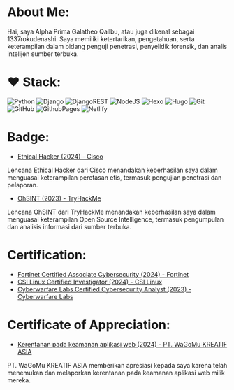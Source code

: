 # About Me:
Hai, saya Alpha Prima Galatheo Qallbu, atau juga dikenal sebagai 1337rokudenashi. Saya memiliki ketertarikan, pengetahuan, serta keterampilan dalam bidang penguji penetrasi, penyelidik forensik, dan analis intelijen sumber terbuka. 

# ❤️ Stack:
![Python](https://img.shields.io/badge/python-3670A0?style=for-the-badge&logo=python&logoColor=ffdd54) ![Django](https://img.shields.io/badge/django-%23092E20.svg?style=for-the-badge&logo=django&logoColor=white) ![DjangoREST](https://img.shields.io/badge/DJANGO-REST-ff1709?style=for-the-badge&logo=django&logoColor=white&color=ff1709&labelColor=gray) ![NodeJS](https://img.shields.io/badge/node.js-6DA55F?style=for-the-badge&logo=node.js&logoColor=white) ![Hexo](https://img.shields.io/badge/Hexo-%23222222.svg?style=for-the-badge&logo=hexo&logoColor=#0E83CD) ![Hugo](https://img.shields.io/badge/Hugo-%23222222.svg?style=for-the-badge&logo=hugo&logoColor=#FF4088) ![Git](https://img.shields.io/badge/git-%23F05033.svg?style=for-the-badge&logo=git&logoColor=white) ![GitHub](https://img.shields.io/badge/github-%23121011.svg?style=for-the-badge&logo=github&logoColor=white) ![GithubPages](https://img.shields.io/badge/github%20pages-121013?style=for-the-badge&logo=github&logoColor=white) ![Netlify](https://img.shields.io/badge/netlify-%23000000.svg?style=for-the-badge&logo=netlify&logoColor=#00C7B7)

# Badge:
- [Ethical Hacker (2024) - Cisco](https://www.credly.com/badges/e8fa511c-965c-49dd-a06d-af9933bf2d5d)

Lencana Ethical Hacker dari Cisco menandakan keberhasilan saya dalam menguasai keterampilan peretasan etis, termasuk pengujian penetrasi dan pelaporan.

- [OhSINT (2023) - TryHackMe](https://tryhackme.com/1337rokudenashi/badges/ohsint?trk=public_profile_see-credential)

Lencana OhSINT dari TryHackMe menandakan keberhasilan saya dalam menguasai keterampilan Open Source Intelligence, termasuk pengumpulan dan analisis informasi dari sumber terbuka.

# Certification:
- [Fortinet Certified Associate Cybersecurity (2024) - Fortinet](https://www.credly.com/badges/d00b6c04-b7f3-4725-a351-e5d055d65c30)
- [CSI Linux Certified Investigator (2024) - CSI Linux](https://csilinux.com/academy/badges/badge.php?hash=361e1c15a5f74873d6783089227904b768120b81)
- [Cyberwarfare Labs Certified Cybersecurity Analyst (2023) - Cyberwarfare Labs](https://www.credential.net/ec968e08-dae9-4e51-93f7-e57b725977f0)

# Certificate of Appreciation:
- [Kerentanan pada keamanan aplikasi web (2024) - PT. WaGoMu KREATIF ASIA](https://github.com/1337rokudenashi/certificateofappreciation/blob/main/PT.%20WaGoMu%20KREATIF%20ASIA.pdf)

PT. WaGoMu KREATIF ASIA memberikan apresiasi kepada saya karena telah menemukan dan melaporkan kerentanan pada keamanan aplikasi web milik mereka.
